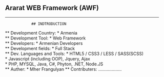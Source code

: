 ##  Ararat WEB Framework (AWF)

***************************************************
                ## INDTRODUCTION
                
** Development Country:           * Armenia </br>
** Development Tool:              * Web Framework </br>
** Developers:                    * Armenian Developers </br>
** Development fields:            * Full Stack </br> 
** Dev. Languages and Tools:      * HTML5 / CSS3 / LESS / SASS(SCSS) </br>
                                  * Javascript (including OOP), Jquery, Ajax </br>
                                  * PHP, MYSQL, Java, C#, Phyton, .NET, Node.JS </br>
** Auther:                        * Mher Frangulyan
** Contributers:                  ...................
